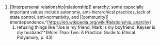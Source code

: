 1. [[interpersonal relationship|relationship]] anarchy; some especially important values include autonomy, anti-hierarchical practices, lack of state control, anti-normativity, and [[community]] interdependence.^[https://en.wikipedia.org/wiki/Relationship_anarchy]
	1. refusing things like "Joe is my friend; Mark is my boyfriend; Keyser is my husband"^[More Than Two: A Practical Guide to Ethical Polyamory, p. 43]